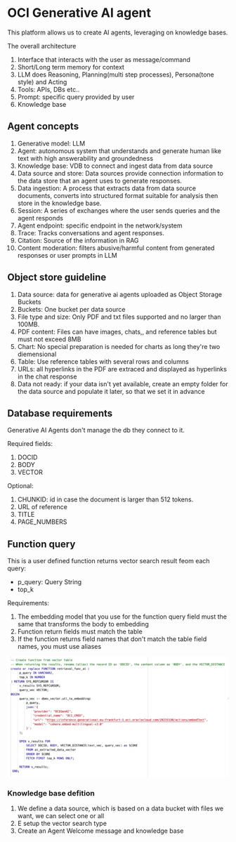 # OCI Generative AI agent
This platform allows us to create AI agents, leveraging on knowledge bases.

The overall architecture
1. Interface that interacts with the user as message/command
2. Short/Long term memory for context 
3. LLM does Reasoning, Planning(multi step processes), Persona(tone style) and Acting
4. Tools: APIs, DBs etc..
5. Prompt: specific query provided by user
6. Knowledge base

## Agent concepts
1. Generative model: LLM
2. Agent: autonomous system that understands and generate human like text with high answerability and groundedness
3. Knowledge base: VDB to connect and ingest data from data source
4. Data source and store: Data sources provide connection information to the data store that an agent uses to generate responses.
5. Data ingestion: A process that extracts data from data source documents, converts into structured format suitable for analysis then store in the knowledge base.
6. Session: A series of exchanges where the user sends queries and the agent responds
7. Agent endpoint: specific endpoint in the network/system
8. Trace: Tracks conversations and agent responses.
9. Citation: Source of the information in RAG
10. Content moderation: filters abusive/harmful content from generated responses or user prompts in LLM

## Object store guideline
1. Data source: data for generative ai agents uploaded as Object Storage Buckets
2. Buckets: One bucket per data source
3. File type and size: Only PDF and txt files supported and no larger than 100MB.
4. PDF content: Files can have images, chats,, and reference tables but must not exceed 8MB
5. Chart: No special preparation is needed for charts as long they're two diemensional
6. Table: Use reference tables with several rows and columns
7. URLs: all hyperlinks in the PDF are extraced and displayed as hyperlinks in the chat response
8. Data not ready: if your data isn't yet available, create an empty folder for the data source and populate it later, so that we set it in advance

## Database requirements
Generative AI Agents don't manage the db they connect to it.

Required fields:
 1. DOCID
 2. BODY
 3. VECTOR

Optional:
 1. CHUNKID: id in case the document is larger than 512 tokens.
 2. URL of reference
 3. TITLE
 4. PAGE_NUMBERS


## Function query
This is a user defined function returns vector search result feom each query:
- p_query: Query String
- top_k

Requirements:
1. The embedding model that you use for the function query field must the same that transforms the body to embedding
2. Function return fields must match the table
3. If the function returns field names that don't match the table field names, you must use aliases

![SQL function](/assets/images/immagine_2025-10-17_155648509.png)

### Knowledge base defition
1. We define a data source, which is based on a data bucket with files we want, we can select one or all
2. E setup the vector search type
3. Create an Agent Welcome message and knowledge base 
